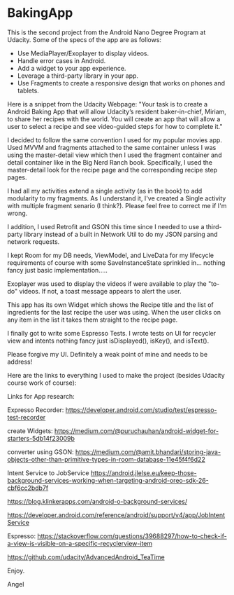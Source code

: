 # BakingApp
This is the second project from the Android Nano Degree Program at Udacity. Some of the specs of the app are as follows:
- Use MediaPlayer/Exoplayer to display videos.
- Handle error cases in Android.
- Add a widget to your app experience.
- Leverage a third-party library in your app.
- Use Fragments to create a responsive design that works on phones and tablets.

Here is a snippet from the Udacity Webpage: 
"Your task is to create a Android Baking App that will allow Udacity’s resident baker-in-chief, 
Miriam, to share her recipes with the world. You will create an app that will allow a user to select
a recipe and see video-guided steps for how to complete it."

I decided to follow the same convention I used for my popular movies app. Used MVVM and fragments attached to the same container unless I was using the master-detail view which then I used the fragment container and detail container like in the Big Nerd Ranch book. Specifically, I used the master-detail look for the recipe page and the corresponding recipe step pages. 

I had all my activities extend a single activity (as in the book) to add modularity to my fragments. As I understand it, 
I've created a Single activity with multiple fragment senario (I think?). Please feel free to correct me if I'm wrong. 

I addition, I used Retrofit and GSON this time since I needed to use a third-party library instead of a built in Network Util to do my JSON parsing and network requests.

I kept Room for my DB needs, ViewModel, and LiveData for my lifecycle requirements of course with some SaveInstanceState sprinkled in... nothing fancy just basic implementation..... 

Exoplayer was used to display the videos if were available to play the "to-do" videos. If not, a toast message appears to alert the user.

This app has its own Widget which shows the Recipe title and the list of ingredients for the last recipe the user was using. When the user clicks on any item in the list it takes them straight to the recipe page. 

I finally got to write some Espresso Tests. I wrote tests on UI for recycler view and intents nothing fancy just isDisplayed(), isKey(), and isText().

Please forgive my UI. Definitely a weak point of mine and needs to be address! 

Here are the links to everything I used to make the project (besides Udacity course work of course): 

Links for App research:

Expresso Recorder:
https://developer.android.com/studio/test/espresso-test-recorder


create Widgets:
https://medium.com/@puruchauhan/android-widget-for-starters-5db14f23009b

converter using GSON:
https://medium.com/@amit.bhandari/storing-java-objects-other-than-primitive-types-in-room-database-11e45f4f6d22

Intent Service to JobService
https://android.jlelse.eu/keep-those-background-services-working-when-targeting-android-oreo-sdk-26-cbf6cc2bdb7f

https://blog.klinkerapps.com/android-o-background-services/

https://developer.android.com/reference/android/support/v4/app/JobIntentService

Espresso: 
https://stackoverflow.com/questions/39688297/how-to-check-if-a-view-is-visible-on-a-specific-recyclerview-item

https://github.com/udacity/AdvancedAndroid_TeaTime

Enjoy. 

Angel
